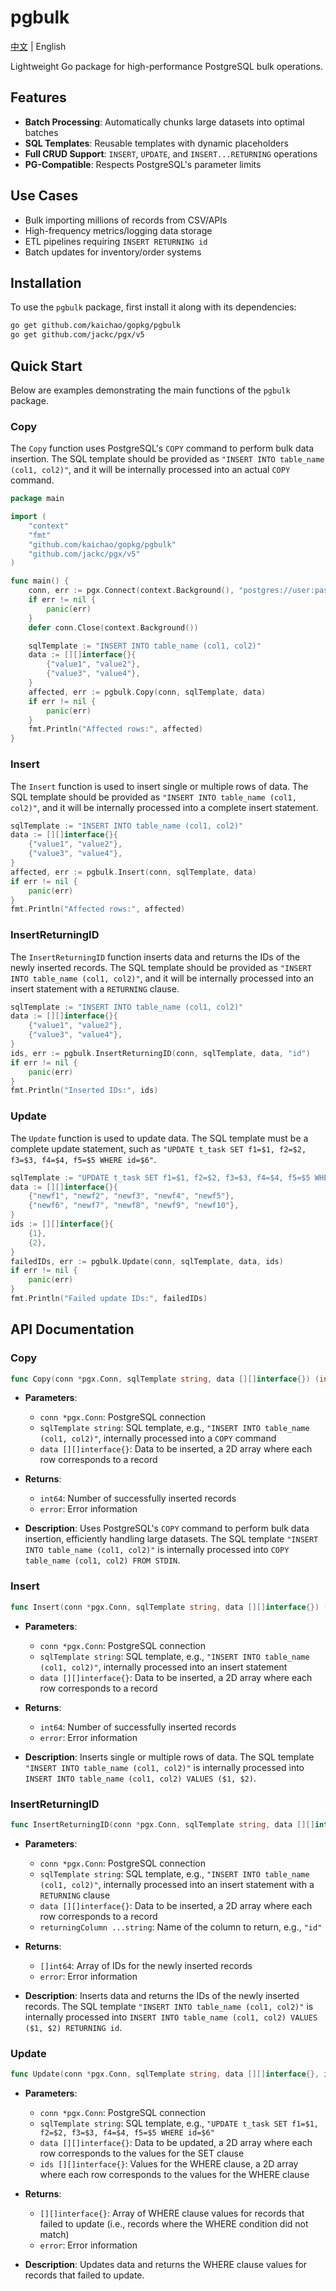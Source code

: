 # pgbulk

[中文](README.zh.md) | English

Lightweight Go package for high-performance PostgreSQL bulk operations.

## Features

- **Batch Processing**: Automatically chunks large datasets into optimal batches
- **SQL Templates**: Reusable templates with dynamic placeholders
- **Full CRUD Support**: `INSERT`, `UPDATE`, and `INSERT...RETURNING` operations
- **PG-Compatible**: Respects PostgreSQL's parameter limits

## Use Cases

- Bulk importing millions of records from CSV/APIs
- High-frequency metrics/logging data storage
- ETL pipelines requiring `INSERT RETURNING id`
- Batch updates for inventory/order systems


## Installation

To use the `pgbulk` package, first install it along with its dependencies:

```sh
go get github.com/kaichao/gopkg/pgbulk
go get github.com/jackc/pgx/v5
```

## Quick Start

Below are examples demonstrating the main functions of the `pgbulk` package.

### Copy

The `Copy` function uses PostgreSQL's `COPY` command to perform bulk data insertion. The SQL template should be provided as `"INSERT INTO table_name (col1, col2)"`, and it will be internally processed into an actual `COPY` command.

```go
package main

import (
	"context"
	"fmt"
	"github.com/kaichao/gopkg/pgbulk"
	"github.com/jackc/pgx/v5"
)

func main() {
	conn, err := pgx.Connect(context.Background(), "postgres://user:password@localhost/dbname")
	if err != nil {
		panic(err)
	}
	defer conn.Close(context.Background())

	sqlTemplate := "INSERT INTO table_name (col1, col2)"
	data := [][]interface{}{
		{"value1", "value2"},
		{"value3", "value4"},
	}
	affected, err := pgbulk.Copy(conn, sqlTemplate, data)
	if err != nil {
		panic(err)
	}
	fmt.Println("Affected rows:", affected)
}
```

### Insert

The `Insert` function is used to insert single or multiple rows of data. The SQL template should be provided as `"INSERT INTO table_name (col1, col2)"`, and it will be internally processed into a complete insert statement.

```go
sqlTemplate := "INSERT INTO table_name (col1, col2)"
data := [][]interface{}{
	{"value1", "value2"},
	{"value3", "value4"},
}
affected, err := pgbulk.Insert(conn, sqlTemplate, data)
if err != nil {
	panic(err)
}
fmt.Println("Affected rows:", affected)
```

### InsertReturningID

The `InsertReturningID` function inserts data and returns the IDs of the newly inserted records. The SQL template should be provided as `"INSERT INTO table_name (col1, col2)"`, and it will be internally processed into an insert statement with a `RETURNING` clause.

```go
sqlTemplate := "INSERT INTO table_name (col1, col2)"
data := [][]interface{}{
	{"value1", "value2"},
	{"value3", "value4"},
}
ids, err := pgbulk.InsertReturningID(conn, sqlTemplate, data, "id")
if err != nil {
	panic(err)
}
fmt.Println("Inserted IDs:", ids)
```

### Update

The `Update` function is used to update data. The SQL template must be a complete update statement, such as `"UPDATE t_task SET f1=$1, f2=$2, f3=$3, f4=$4, f5=$5 WHERE id=$6"`.

```go
sqlTemplate := "UPDATE t_task SET f1=$1, f2=$2, f3=$3, f4=$4, f5=$5 WHERE id=$6"
data := [][]interface{}{
	{"newf1", "newf2", "newf3", "newf4", "newf5"},
	{"newf6", "newf7", "newf8", "newf9", "newf10"},
}
ids := [][]interface{}{
	{1},
	{2},
}
failedIDs, err := pgbulk.Update(conn, sqlTemplate, data, ids)
if err != nil {
	panic(err)
}
fmt.Println("Failed update IDs:", failedIDs)
```

## API Documentation

### Copy

```go
func Copy(conn *pgx.Conn, sqlTemplate string, data [][]interface{}) (int64, error)
```

- **Parameters**:
  - `conn *pgx.Conn`: PostgreSQL connection
  - `sqlTemplate string`: SQL template, e.g., `"INSERT INTO table_name (col1, col2)"`, internally processed into a `COPY` command
  - `data [][]interface{}`: Data to be inserted, a 2D array where each row corresponds to a record

- **Returns**:
  - `int64`: Number of successfully inserted records
  - `error`: Error information

- **Description**:
  Uses PostgreSQL's `COPY` command to perform bulk data insertion, efficiently handling large datasets. The SQL template `"INSERT INTO table_name (col1, col2)"` is internally processed into `COPY table_name (col1, col2) FROM STDIN`.

### Insert

```go
func Insert(conn *pgx.Conn, sqlTemplate string, data [][]interface{}) (int64, error)
```

- **Parameters**:
  - `conn *pgx.Conn`: PostgreSQL connection
  - `sqlTemplate string`: SQL template, e.g., `"INSERT INTO table_name (col1, col2)"`, internally processed into an insert statement
  - `data [][]interface{}`: Data to be inserted, a 2D array where each row corresponds to a record

- **Returns**:
  - `int64`: Number of successfully inserted records
  - `error`: Error information

- **Description**:
  Inserts single or multiple rows of data. The SQL template `"INSERT INTO table_name (col1, col2)"` is internally processed into `INSERT INTO table_name (col1, col2) VALUES ($1, $2)`.

### InsertReturningID

```go
func InsertReturningID(conn *pgx.Conn, sqlTemplate string, data [][]interface{}, returningColumn ...string) ([]int64, error)
```

- **Parameters**:
  - `conn *pgx.Conn`: PostgreSQL connection
  - `sqlTemplate string`: SQL template, e.g., `"INSERT INTO table_name (col1, col2)"`, internally processed into an insert statement with a `RETURNING` clause
  - `data [][]interface{}`: Data to be inserted, a 2D array where each row corresponds to a record
  - `returningColumn ...string`: Name of the column to return, e.g., `"id"`

- **Returns**:
  - `[]int64`: Array of IDs for the newly inserted records
  - `error`: Error information

- **Description**:
  Inserts data and returns the IDs of the newly inserted records. The SQL template `"INSERT INTO table_name (col1, col2)"` is internally processed into `INSERT INTO table_name (col1, col2) VALUES ($1, $2) RETURNING id`.

### Update

```go
func Update(conn *pgx.Conn, sqlTemplate string, data [][]interface{}, ids [][]interface{}) ([][]interface{}, error)
```

- **Parameters**:
  - `conn *pgx.Conn`: PostgreSQL connection
  - `sqlTemplate string`: SQL template, e.g., `"UPDATE t_task SET f1=$1, f2=$2, f3=$3, f4=$4, f5=$5 WHERE id=$6"`
  - `data [][]interface{}`: Data to be updated, a 2D array where each row corresponds to the values for the SET clause
  - `ids [][]interface{}`: Values for the WHERE clause, a 2D array where each row corresponds to the values for the WHERE clause

- **Returns**:
  - `[][]interface{}`: Array of WHERE clause values for records that failed to update (i.e., records where the WHERE condition did not match)
  - `error`: Error information

- **Description**:
  Updates data and returns the WHERE clause values for records that failed to update.